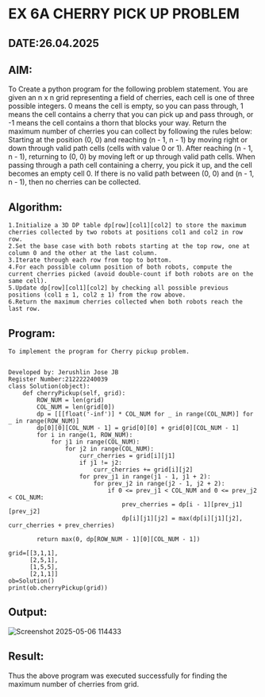 # EX 6A CHERRY PICK UP PROBLEM
## DATE:26.04.2025
## AIM:
To Create a python program for the following problem statement.
You are given an n x n grid representing a field of cherries, each cell is one of three possible integers.
0	means the cell is empty, so you can pass through,
1	means the cell contains a cherry that you can pick up and pass through, or
-1 means the cell contains a thorn that blocks your way.
Return the maximum number of cherries you can collect by following the rules below:
Starting at the position (0, 0) and reaching (n - 1, n - 1) by moving right or down through valid path cells (cells with value 0 or 1).
After reaching (n - 1, n - 1), returning to (0, 0) by moving left or up through valid path cells.
When passing through a path cell containing a cherry, you pick it up, and the cell becomes an empty cell 0. If there is no valid path between (0, 0) and (n - 1, n - 1), then no cherries can be collected.

## Algorithm:
```
1.Initialize a 3D DP table dp[row][col1][col2] to store the maximum cherries collected by two robots at positions col1 and col2 in row row.
2.Set the base case with both robots starting at the top row, one at column 0 and the other at the last column.
3.Iterate through each row from top to bottom.
4.For each possible column position of both robots, compute the current cherries picked (avoid double-count if both robots are on the same cell).
5.Update dp[row][col1][col2] by checking all possible previous positions (col1 ± 1, col2 ± 1) from the row above.
6.Return the maximum cherries collected when both robots reach the last row.
```
## Program:
```
To implement the program for Cherry pickup problem.


Developed by: Jerushlin Jose JB
Register Number:212222240039
class Solution(object):
    def cherryPickup(self, grid):
        ROW_NUM = len(grid)
        COL_NUM = len(grid[0])
        dp = [[[float('-inf')] * COL_NUM for _ in range(COL_NUM)] for _ in range(ROW_NUM)]
        dp[0][0][COL_NUM - 1] = grid[0][0] + grid[0][COL_NUM - 1]
        for i in range(1, ROW_NUM):
            for j1 in range(COL_NUM):
                for j2 in range(COL_NUM):
                    curr_cherries = grid[i][j1]
                    if j1 != j2:
                        curr_cherries += grid[i][j2]
                    for prev_j1 in range(j1 - 1, j1 + 2):
                        for prev_j2 in range(j2 - 1, j2 + 2):
                            if 0 <= prev_j1 < COL_NUM and 0 <= prev_j2 < COL_NUM:
                                prev_cherries = dp[i - 1][prev_j1][prev_j2]
                                dp[i][j1][j2] = max(dp[i][j1][j2], curr_cherries + prev_cherries)
        
        return max(0, dp[ROW_NUM - 1][0][COL_NUM - 1])
        
grid=[[3,1,1],
      [2,5,1],
      [1,5,5],
      [2,1,1]]
ob=Solution()
print(ob.cherryPickup(grid))
```

## Output:

![Screenshot 2025-05-06 114433](https://github.com/user-attachments/assets/02d18f39-8107-461a-aea7-6361adda4773)

## Result:
Thus the above program was executed successfully for finding the maximum number of cherries from grid.
